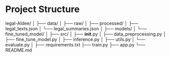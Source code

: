 # Project Structure

legal-AIdee/
│
├── data/
│   ├── raw/
│   ├── processed/
│   ├── legal_texts.json
│   └── legal_summaries.json
│
├── models/
│   └── fine_tuned_model/
│
├── src/
│   ├── __init__.py
│   ├── data_preprocessing.py
│   ├── fine_tune_model.py
│   ├── inference.py
│   ├── utils.py
│   └── evaluate.py
│
├── requirements.txt
├── train.py
├── app.py
└── README.md
